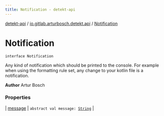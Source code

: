 ```yaml
---
title: Notification - detekt-api
---
```


[detekt-api](../../index.html) / [io.gitlab.arturbosch.detekt.api](../index.html) / [Notification](./index.html)

# Notification

`interface Notification`

Any kind of notification which should be printed to the console.
For example when using the formatting rule set, any change to
your kotlin file is a notification.

**Author**
Artur Bosch

### Properties

| [message](message.html) | `abstract val message: `[`String`](https://kotlinlang.org/api/latest/jvm/stdlib/kotlin/-string/index.html) |

